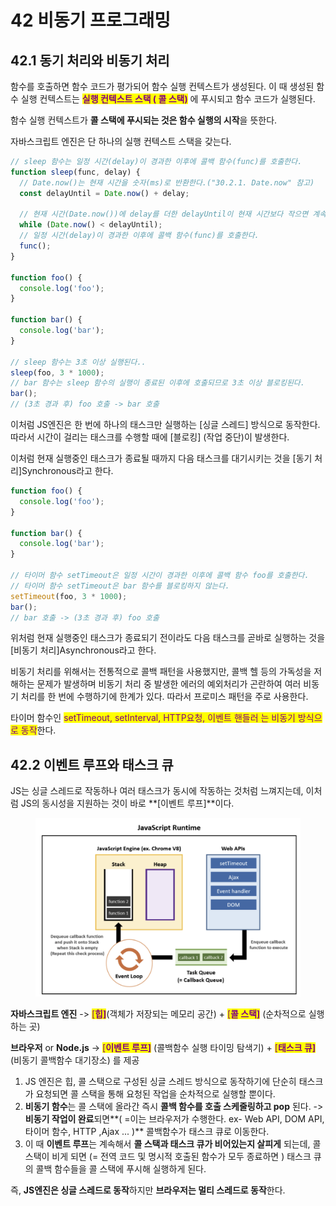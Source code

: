 # 42 비동기 프로그래밍

## 42.1 동기 처리와 비동기 처리

함수를 호출하면 함수 코드가 평가되어 함수 실행 컨텍스트가 생성된다. 이 때 생성된 함수 실행 컨텍스트는 <mark style="color:purple;">**실행 컨텍스트 스택 ( 콜 스택)**</mark> 에 푸시되고 함수 코드가 실행된다.&#x20;

함수 실행 컨텍스트가 **콜 스택에 푸시되는 것은 함수 실행의 시작**을 뜻한다.&#x20;

자바스크립트 엔진은 단 하나의 실행 컨텍스트 스택을 갖는다.&#x20;

```javascript
// sleep 함수는 일정 시간(delay)이 경과한 이후에 콜백 함수(func)를 호출한다.
function sleep(func, delay) {
  // Date.now()는 현재 시간을 숫자(ms)로 반환한다.("30.2.1. Date.now" 참고)
  const delayUntil = Date.now() + delay;

  // 현재 시간(Date.now())에 delay를 더한 delayUntil이 현재 시간보다 작으면 계속 반복한다.
  while (Date.now() < delayUntil);
  // 일정 시간(delay)이 경과한 이후에 콜백 함수(func)를 호출한다.
  func();
}

function foo() {
  console.log('foo');
}

function bar() {
  console.log('bar');
}

// sleep 함수는 3초 이상 실행된다..
sleep(foo, 3 * 1000);
// bar 함수는 sleep 함수의 실행이 종료된 이후에 호출되므로 3초 이상 블로킹된다.
bar();
// (3초 경과 후) foo 호출 -> bar 호출
```

이처럼 JS엔진은 한 번에 하나의 태스크만 실행하는 \[싱글 스레드] 방식으로 동작한다. 따라서 시간이 걸리는 태스크를 수행할 때에 \[블로킹] (작업 중단)이 발생한다.&#x20;

이처럼 현재 실행중인 태스크가 종료될 때까지 다음 태스크를 대기시키는 것을 \[동기 처리]Synchronous라고 한다.



```javascript
function foo() {
  console.log('foo');
}

function bar() {
  console.log('bar');
}

// 타이머 함수 setTimeout은 일정 시간이 경과한 이후에 콜백 함수 foo를 호출한다.
// 타이머 함수 setTimeout은 bar 함수를 블로킹하지 않는다.
setTimeout(foo, 3 * 1000);
bar();
// bar 호출 -> (3초 경과 후) foo 호출
```

위처럼 현재 실행중인 태스크가 종료되기 전이라도 다음 태스크를 곧바로 실행하는 것을 \[비동기 처리]Asynchronous라고 한다.

비동기 처리를 위해서는 전통적으로 콜백 패턴을 사용했지만, 콜백 헬 등의 가독성을 저해하는 문제가 발생하며 비동기 처리 중 발생한 에러의 예외처리가 곤란하여 여러 비동기 처리를 한 번에 수행하기에 한계가 있다. 따라서 프로미스 패턴을 주로 사용한다.

타이머 함수인 <mark style="color:purple;">setTimeout, setInterval, HTTP요청, 이벤트 핸들러 는 비동기 방식으로 동작</mark>한다.&#x20;



## 42.2 이벤트 루프와 태스크 큐&#x20;

JS는 싱글 스레드로 작동하나 여러 태스크가 동시에 작동하는 것처럼 느껴지는데, 이처럼 JS의 동시성을 지원하는 것이 바로 **\[이벤트 루프]**이다.&#x20;

<figure><img src=".gitbook/assets/image (5).png" alt=""><figcaption></figcaption></figure>

**자바스크립트 엔진** -> <mark style="color:purple;">\[</mark><mark style="color:purple;">**힙]**</mark>(객체가 저장되는 메모리 공간) + <mark style="color:purple;">\[</mark><mark style="color:purple;">**콜 스택]**</mark> (순차적으로 실행하는 곳)

**브라우저** or **Node.js** -> <mark style="color:purple;">\[</mark><mark style="color:purple;">**이벤트 루프]**</mark> (콜백함수 실행 타이밍 탐색기) + <mark style="color:purple;">\[</mark><mark style="color:purple;">**태스크 큐]**</mark> (비동기 콜백함수 대기장소) 를 제공

1. JS 엔진은 힙, 콜 스택으로 구성된 싱글 스레드 방식으로 동작하기에 단순히 태스크가 요청되면 콜 스택을 통해 요청된 작업을 순차적으로 실행할 뿐이다.
2. **비동기 함수**는 콜 스택에 올라간 즉시 **콜백 함수를 호출 스케줄링하고 pop** 된다. -> **비동기 작업이 완료**되면**( =이는 브라우저가 수행한다. ex- Web API, DOM API, 타이머 함수, HTTP ,Ajax ... )**  콜백함수가 태스크 큐로 이동한다.&#x20;
3. 이 때 **이벤트 루프**는 계속해서 **콜 스택과 태스크 큐가 비어있는지 살피게** 되는데, 콜 스택이 비게 되면 (= 전역 코드 및 명시적 호출된 함수가 모두 종료하면 ) 태스크 큐의 콜백 함수들을 콜 스택에 푸시해 실행하게 된다.&#x20;

즉, **JS엔진은 싱글 스레드로 동작**하지만 **브라우저는 멀티 스레드로 동작**한다.&#x20;











